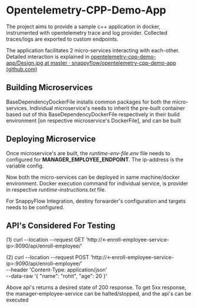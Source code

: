 # Opentelemetry-CPP-Demo-App

The project aims to provide a sample c++ application in docker, instrumented with opentelemetry  trace and log provider. Collected traces/logs are exported to custom endpoints.



The application facilitates 2 micro-services interacting with each-other. Detailed interaction is explained in [opentelemetry-cpp-demo-app/Design.jpg at master · snappyflow/opentelemetry-cpp-demo-app (github.com)](https://github.com/snappyflow/opentelemetry-cpp-demo-app/blob/master/Design.jpg)





## Building Microservices



BaseDependencyDockerFile installs common packages for both the micro-services.  Individual microservice's needs to inherit the pre-built container based out of this BaseDependencyDockerFile respectively in their build environment [on respective microservice's DockerFile], and can be built



## Deploying Microservice



Once microservice's are built, the *runtime-env-file.env* file needs to configured for **MANAGER_EMPLOYEE_ENDPOINT**. The ip-address is the variable config. 

Now both the micro-services can be deployed in same machine/docker environment. Docker execution command for individual service, is provider in respective *runtime-instructions.txt* file.

For SnappyFlow Integration, destiny forwarder's configuration and targets needs to be configured.



## 

## API's Considered For Testing



(1) curl --location --request GET 'http://<-enroll-employee-service-ip>:9090/api/enroll-employee/'

(2) curl --location --request POST 'http://<-enroll-employee-service-ip>:9090/api/enroll-employee/' \
        --header 'Content-Type: application/json' \
        --data-raw '{
            "name": "rohit",
            "age": 20
        }'



Above api's returns a desired state of 200 response. To get 5xx  response, the manager-employee-service can be halted/stopped, and the api's can be executed











